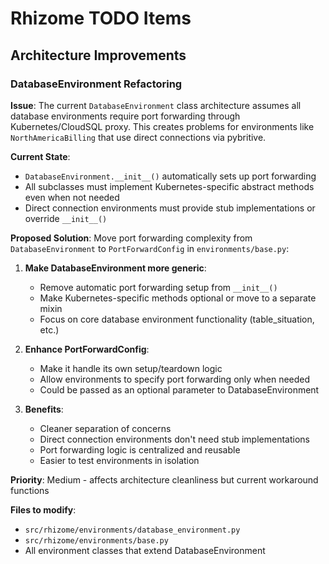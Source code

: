 # Rhizome TODO Items

## Architecture Improvements

### DatabaseEnvironment Refactoring
**Issue**: The current `DatabaseEnvironment` class architecture assumes all database environments require port forwarding through Kubernetes/CloudSQL proxy. This creates problems for environments like `NorthAmericaBilling` that use direct connections via pybritive.

**Current State**: 
- `DatabaseEnvironment.__init__()` automatically sets up port forwarding
- All subclasses must implement Kubernetes-specific abstract methods even when not needed
- Direct connection environments must provide stub implementations or override `__init__()`

**Proposed Solution**:
Move port forwarding complexity from `DatabaseEnvironment` to `PortForwardConfig` in `environments/base.py`:

1. **Make DatabaseEnvironment more generic**:
   - Remove automatic port forwarding setup from `__init__()`
   - Make Kubernetes-specific methods optional or move to a separate mixin
   - Focus on core database environment functionality (table_situation, etc.)

2. **Enhance PortForwardConfig**:
   - Make it handle its own setup/teardown logic
   - Allow environments to specify port forwarding only when needed
   - Could be passed as an optional parameter to DatabaseEnvironment

3. **Benefits**:
   - Cleaner separation of concerns
   - Direct connection environments don't need stub implementations
   - Port forwarding logic is centralized and reusable
   - Easier to test environments in isolation

**Priority**: Medium - affects architecture cleanliness but current workaround functions

**Files to modify**:
- `src/rhizome/environments/database_environment.py`
- `src/rhizome/environments/base.py`  
- All environment classes that extend DatabaseEnvironment